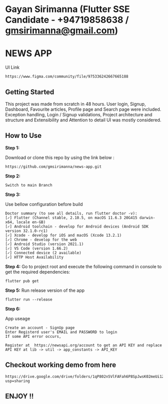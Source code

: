 # Gayan Sirimanna (Flutter SSE Candidate - +94719858638 / gmsirimanna@gmail.com)

# NEWS APP

UI Link
```
https://www.figma.com/community/file/975336242667665188
```

## Getting Started

This project was made from scratch in 48 hours. User login, Signup, Dashboard, Favourite articles, Profile page and Search page were included.
Exception handling, Login / Signup validations, Project architecture and structure and Extensibility and Attention to detail UI was mostly considered. 

## How to Use 

**Step 1:**

Download or clone this repo by using the link below :

```
https://github.com/gmsirimanna/news-app.git
```

**Step 2:**
```
Switch to main Branch
```

**Step 3:**

Use bellow configuration before build

```
Doctor summary (to see all details, run flutter doctor -v):
[✓] Flutter (Channel stable, 2.10.5, on macOS 11.6.3 20G415 darwin-x64, locale en-GB)
[✓] Android toolchain - develop for Android devices (Android SDK version 32.1.0-rc1)
[✓] Xcode - develop for iOS and macOS (Xcode 13.2.1)
[✓] Chrome - develop for the web
[✓] Android Studio (version 2021.1)
[✓] VS Code (version 1.66.2)
[✓] Connected device (2 available)
[✓] HTTP Host Availability

```

**Step 4:**
Go to project root and execute the following command in console to get the required dependencies: 

```
flutter pub get 
```

**Step 5:**
Run release version of the app

```
flutter run --release
```

**Step 6:**

App useage
```
Create an account - SignUp page
Enter Registerd user's EMAIL and PASSWORD to login
If some API error occurs, 

Register at  https://newsapi.org/account to get an API KEY and replace API KEY at lib -> util -> app_constants -> API_KEY

```
## Checkout working demo from here

```
https://drive.google.com/drive/folders/1qP802n5VlFAFah6P8SpJwsK02meUi1ZO?usp=sharing
```

## ENJOY !! 

